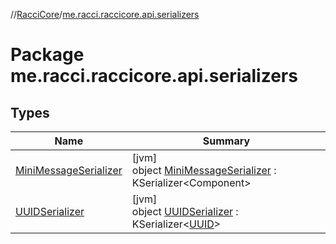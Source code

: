 //[RacciCore](../../index.md)/[me.racci.raccicore.api.serializers](index.md)

# Package me.racci.raccicore.api.serializers

## Types

| Name | Summary |
|---|---|
| [MiniMessageSerializer](-mini-message-serializer/index.md) | [jvm]<br>object [MiniMessageSerializer](-mini-message-serializer/index.md) : KSerializer&lt;Component&gt; |
| [UUIDSerializer](-u-u-i-d-serializer/index.md) | [jvm]<br>object [UUIDSerializer](-u-u-i-d-serializer/index.md) : KSerializer&lt;[UUID](https://docs.oracle.com/javase/8/docs/api/java/util/UUID.html)&gt; |
